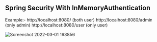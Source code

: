 
Spring Security With InMemoryAuthentication
------------------------------------------

Example:- 
http://localhost:8080/    (both user)
http://localhost:8080/admin   (only admin)
http://localhost:8080/user    (only user)


![Screenshot 2022-03-01 163856](https://user-images.githubusercontent.com/68851011/156158595-bd470ee6-ac68-41a4-ae16-8e372352f86a.png)

